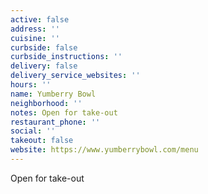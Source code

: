 ```yaml
---
active: false
address: ''
cuisine: ''
curbside: false
curbside_instructions: ''
delivery: false
delivery_service_websites: ''
hours: ''
name: Yumberry Bowl
neighborhood: ''
notes: Open for take-out
restaurant_phone: ''
social: ''
takeout: false
website: https://www.yumberrybowl.com/menu
---
```


Open for take-out